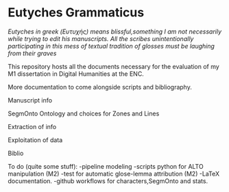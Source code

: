# Eutyches Grammaticus 

*Eutyches in greek (Ευτυχής) means blissful,something I am not necessarily while trying to edit his manuscripts. All the scribes unintentionally participating in this mess of textual tradition of glosses must be laughing from their graves*

This repository hosts all the documents necessary for the evaluation of my M1 dissertation in Digital Humanities at the ENC.

More documentation to come alongside scripts and bibliography.

Manuscript info

SegmOnto Ontology and choices for Zones and Lines 

Extraction of info

Exploitation of data

Biblio

To do (quite some stuff):
-pipeline modeling 
-scripts python for ALTO manipulation (M2)
-test for automatic glose-lemma attribution (M2)
-LaTeX documentation.
-github workflows for characters,SegmOnto and stats.
